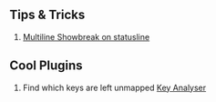## Tips & Tricks

1. [Multiline Showbreak on statusline](https://www.reddit.com/r/neovim/s/gRvzZuKxeR)

## Cool Plugins

1. Find which keys are left unmapped
[Key Analyser](https://github.com/meznaric/key-analyzer.nvim)